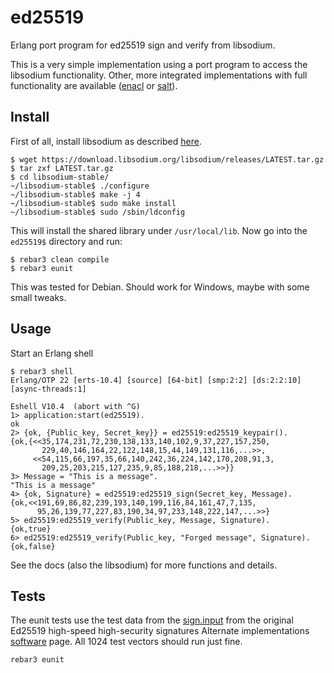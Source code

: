 # ed25519

Erlang port program for ed25519 sign and verify from libsodium.

This is a very simple implementation using a port program to access
the libsodium functionality. Other, more integrated implementations
with full functionality are available
([enacl](https://github.com/jlouis/enacl) or
[salt](https://github.com/freza/salt)).

## Install

First of all, install libsodium as described
[here](http://doc.libsodium.org/installation/README.html). 

```
$ wget https://download.libsodium.org/libsodium/releases/LATEST.tar.gz
$ tar zxf LATEST.tar.gz
$ cd libsodium-stable/
~/libsodium-stable$ ./configure
~/libsodium-stable$ make -j 4
~/libsodium-stable$ sudo make install
~/libsodium-stable$ sudo /sbin/ldconfig
```
This will install the shared library under `/usr/local/lib`.
Now go into the `ed25519$` directory and run:

```
$ rebar3 clean compile
$ rebar3 eunit
```

This was tested for Debian. Should work for Windows, maybe with some small tweaks.

## Usage

Start an Erlang shell
```
$ rebar3 shell
Erlang/OTP 22 [erts-10.4] [source] [64-bit] [smp:2:2] [ds:2:2:10] [async-threads:1]

Eshell V10.4  (abort with ^G)
1> application:start(ed25519).
ok
2> {ok, {Public_key, Secret_key}} = ed25519:ed25519_keypair().
{ok,{<<35,174,231,72,230,138,133,140,102,9,37,227,157,250,
       229,40,146,164,22,122,148,15,44,149,131,116,...>>,
     <<54,115,66,197,35,66,140,242,36,224,142,170,208,91,3,
       209,25,203,215,127,235,9,85,188,218,...>>}}
3> Message = "This is a message".                             
"This is a message"
4> {ok, Signature} = ed25519:ed25519_sign(Secret_key, Message).
{ok,<<191,69,86,82,239,193,140,199,116,84,161,47,7,135,
      95,26,139,77,227,83,190,34,97,233,148,222,147,...>>}
5> ed25519:ed25519_verify(Public_key, Message, Signature).
{ok,true}
6> ed25519:ed25519_verify(Public_key, "Forged message", Signature).
{ok,false}
```
See the docs (also the libsodium) for more functions and details. 

## Tests

The eunit tests use the test data from the
 [sign.input](http://ed25519.cr.yp.to/python/sign.input) from the
 original Ed25519 high-speed high-security signatures Alternate
 implementations [software](http://ed25519.cr.yp.to/software.html)
 page. All 1024 test vectors should run just fine.

```
rebar3 eunit
```
